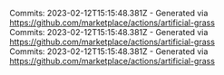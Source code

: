 Commits: 2023-02-12T15:15:48.381Z - Generated via https://github.com/marketplace/actions/artificial-grass
<br>
Commits: 2023-02-12T15:15:48.381Z - Generated via https://github.com/marketplace/actions/artificial-grass
<br>
Commits: 2023-02-12T15:15:48.381Z - Generated via https://github.com/marketplace/actions/artificial-grass
<br>
